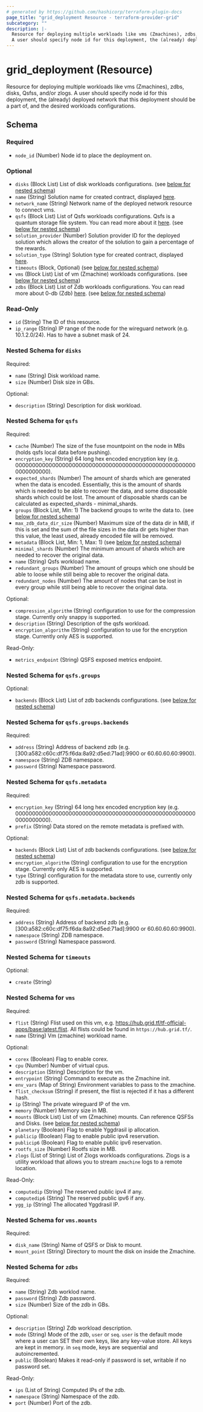 ```yaml
---
# generated by https://github.com/hashicorp/terraform-plugin-docs
page_title: "grid_deployment Resource - terraform-provider-grid"
subcategory: ""
description: |-
  Resource for deploying multiple workloads like vms (Zmachines), zdbs, disks, Qsfss, and/or zlogs.
  A user should specify node id for this deployment, the (already) deployed network that this deployment should be a part of, and the desired workloads configurations.
---
```


# grid_deployment (Resource)

Resource for deploying multiple workloads like vms (Zmachines), zdbs, disks, Qsfss, and/or zlogs.
A user should specify node id for this deployment, the (already) deployed network that this deployment should be a part of, and the desired workloads configurations.



<!-- schema generated by tfplugindocs -->
## Schema

### Required

- `node_id` (Number) Node id to place the deployment on.

### Optional

- `disks` (Block List) List of disk workloads configurations. (see [below for nested schema](#nestedblock--disks))
- `name` (String) Solution name for created contract, displayed [here](https://play.dev.grid.tf/#/contractslist).
- `network_name` (String) Network name of the deployed network resource to connect vms.
- `qsfs` (Block List) List of Qsfs workloads configurations. Qsfs is a quantum storage file system.
You can read more about it [here](https://github.com/threefoldtech/quantum-storage). (see [below for nested schema](#nestedblock--qsfs))
- `solution_provider` (Number) Solution provider ID for the deployed solution which allows the creator of the solution to gain a percentage of the rewards.
- `solution_type` (String) Solution type for created contract, displayed [here](https://play.dev.grid.tf/#/contractslist).
- `timeouts` (Block, Optional) (see [below for nested schema](#nestedblock--timeouts))
- `vms` (Block List) List of vm (Zmachine) workloads configurations. (see [below for nested schema](#nestedblock--vms))
- `zdbs` (Block List) List of Zdb workloads configurations. You can read more about 0-db (Zdb) [here](https://github.com/threefoldtech/0-db/). (see [below for nested schema](#nestedblock--zdbs))

### Read-Only

- `id` (String) The ID of this resource.
- `ip_range` (String) IP range of the node for the wireguard network (e.g. 10.1.2.0/24). Has to have a subnet mask of 24.

<a id="nestedblock--disks"></a>
### Nested Schema for `disks`

Required:

- `name` (String) Disk workload name.
- `size` (Number) Disk size in GBs.

Optional:

- `description` (String) Description for disk workload.


<a id="nestedblock--qsfs"></a>
### Nested Schema for `qsfs`

Required:

- `cache` (Number) The size of the fuse mountpoint on the node in MBs (holds qsfs local data before pushing).
- `encryption_key` (String) 64 long hex encoded encryption key (e.g. 0000000000000000000000000000000000000000000000000000000000000000).
- `expected_shards` (Number) The amount of shards which are generated when the data is encoded. Essentially, this is the amount of shards which is needed to be able to recover the data, and some disposable shards which could be lost. The amount of disposable shards can be calculated as expected_shards - minimal_shards.
- `groups` (Block List, Min: 1) The backend groups to write the data to. (see [below for nested schema](#nestedblock--qsfs--groups))
- `max_zdb_data_dir_size` (Number) Maximum size of the data dir in MiB, if this is set and the sum of the file sizes in the data dir gets higher than this value, the least used, already encoded file will be removed.
- `metadata` (Block List, Min: 1, Max: 1) (see [below for nested schema](#nestedblock--qsfs--metadata))
- `minimal_shards` (Number) The minimum amount of shards which are needed to recover the original data.
- `name` (String) Qsfs workload name.
- `redundant_groups` (Number) The amount of groups which one should be able to loose while still being able to recover the original data.
- `redundant_nodes` (Number) The amount of nodes that can be lost in every group while still being able to recover the original data.

Optional:

- `compression_algorithm` (String) configuration to use for the compression stage. Currently only snappy is supported.
- `description` (String) Description of the qsfs workload.
- `encryption_algorithm` (String) configuration to use for the encryption stage. Currently only AES is supported.

Read-Only:

- `metrics_endpoint` (String) QSFS exposed metrics endpoint.

<a id="nestedblock--qsfs--groups"></a>
### Nested Schema for `qsfs.groups`

Optional:

- `backends` (Block List) List of zdb backends configurations. (see [below for nested schema](#nestedblock--qsfs--groups--backends))

<a id="nestedblock--qsfs--groups--backends"></a>
### Nested Schema for `qsfs.groups.backends`

Required:

- `address` (String) Address of backend zdb (e.g. [300:a582:c60c:df75:f6da:8a92:d5ed:71ad]:9900 or 60.60.60.60:9900).
- `namespace` (String) ZDB namespace.
- `password` (String) Namespace password.



<a id="nestedblock--qsfs--metadata"></a>
### Nested Schema for `qsfs.metadata`

Required:

- `encryption_key` (String) 64 long hex encoded encryption key (e.g. 0000000000000000000000000000000000000000000000000000000000000000).
- `prefix` (String) Data stored on the remote metadata is prefixed with.

Optional:

- `backends` (Block List) List of zdb backends configurations. (see [below for nested schema](#nestedblock--qsfs--metadata--backends))
- `encryption_algorithm` (String) configuration to use for the encryption stage. Currently only AES is supported.
- `type` (String) configuration for the metadata store to use, currently only zdb is supported.

<a id="nestedblock--qsfs--metadata--backends"></a>
### Nested Schema for `qsfs.metadata.backends`

Required:

- `address` (String) Address of backend zdb (e.g. [300:a582:c60c:df75:f6da:8a92:d5ed:71ad]:9900 or 60.60.60.60:9900).
- `namespace` (String) ZDB namespace.
- `password` (String) Namespace password.




<a id="nestedblock--timeouts"></a>
### Nested Schema for `timeouts`

Optional:

- `create` (String)


<a id="nestedblock--vms"></a>
### Nested Schema for `vms`

Required:

- `flist` (String) Flist used on this vm, e.g. https://hub.grid.tf/tf-official-apps/base:latest.flist. All flists could be found in `https://hub.grid.tf/`.
- `name` (String) Vm (zmachine) workload name.

Optional:

- `corex` (Boolean) Flag to enable corex.
- `cpu` (Number) Number of virtual cpus.
- `description` (String) Description for the vm.
- `entrypoint` (String) Command to execute as the Zmachine init.
- `env_vars` (Map of String) Environment variables to pass to the zmachine.
- `flist_checksum` (String) if present, the flist is rejected if it has a different hash.
- `ip` (String) The private wireguard IP of the vm.
- `memory` (Number) Memory size in MB.
- `mounts` (Block List) List of vm (Zmachine) mounts. Can reference QSFSs and Disks. (see [below for nested schema](#nestedblock--vms--mounts))
- `planetary` (Boolean) Flag to enable Yggdrasil ip allocation.
- `publicip` (Boolean) Flag to enable public ipv4 reservation.
- `publicip6` (Boolean) Flag to enable public ipv6 reservation.
- `rootfs_size` (Number) Rootfs size in MB.
- `zlogs` (List of String) List of Zlogs workloads configurations. Zlogs is a utility workload that allows you to stream `zmachine` logs to a remote location.

Read-Only:

- `computedip` (String) The reserved public ipv4 if any.
- `computedip6` (String) The reserved public ipv6 if any.
- `ygg_ip` (String) The allocated Yggdrasil IP.

<a id="nestedblock--vms--mounts"></a>
### Nested Schema for `vms.mounts`

Required:

- `disk_name` (String) Name of QSFS or Disk to mount.
- `mount_point` (String) Directory to mount the disk on inside the Zmachine.



<a id="nestedblock--zdbs"></a>
### Nested Schema for `zdbs`

Required:

- `name` (String) Zdb worklod name.
- `password` (String) Zdb password.
- `size` (Number) Size of the zdb in GBs.

Optional:

- `description` (String) Zdb workload description.
- `mode` (String) Mode of the zdb, `user` or `seq`. `user` is the default mode where a user can SET their own keys, like any key-value store. All keys are kept in memory. in `seq` mode, keys are sequential and autoincremented.
- `public` (Boolean) Makes it read-only if password is set, writable if no password set.

Read-Only:

- `ips` (List of String) Computed IPs of the zdb.
- `namespace` (String) Namespace of the zdb.
- `port` (Number) Port of the zdb.


